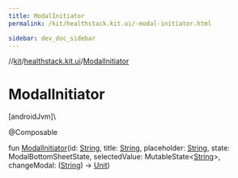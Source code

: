 ```yaml
---
title: ModalInitiator
permalink: /kit/healthstack.kit.ui/-modal-initiator.html

sidebar: dev_doc_sidebar
---
```

//[kit](../../kit.html)/[healthstack.kit.ui](index.html)/[ModalInitiator](-modal-initiator.html)



# ModalInitiator



[androidJvm]\




@Composable



fun [ModalInitiator](-modal-initiator.html)(id: [String](https://kotlinlang.org/api/latest/jvm/stdlib/kotlin/-string/index.html), title: [String](https://kotlinlang.org/api/latest/jvm/stdlib/kotlin/-string/index.html), placeholder: [String](https://kotlinlang.org/api/latest/jvm/stdlib/kotlin/-string/index.html), state: ModalBottomSheetState, selectedValue: MutableState&lt;[String](https://kotlinlang.org/api/latest/jvm/stdlib/kotlin/-string/index.html)&gt;, changeModal: ([String](https://kotlinlang.org/api/latest/jvm/stdlib/kotlin/-string/index.html)) -&gt; [Unit](https://kotlinlang.org/api/latest/jvm/stdlib/kotlin/-unit/index.html))




